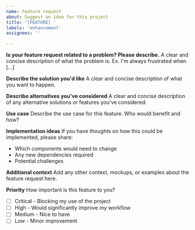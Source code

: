 ```yaml
---
name: Feature request
about: Suggest an idea for this project
title: '[FEATURE] '
labels: 'enhancement'
assignees: ''

---
```


**Is your feature request related to a problem? Please describe.**
A clear and concise description of what the problem is. Ex. I'm always frustrated when [...]

**Describe the solution you'd like**
A clear and concise description of what you want to happen.

**Describe alternatives you've considered**
A clear and concise description of any alternative solutions or features you've considered.

**Use case**
Describe the use case for this feature. Who would benefit and how?

**Implementation ideas**
If you have thoughts on how this could be implemented, please share:
- Which components would need to change
- Any new dependencies required
- Potential challenges

**Additional context**
Add any other context, mockups, or examples about the feature request here.

**Priority**
How important is this feature to you?
- [ ] Critical - Blocking my use of the project
- [ ] High - Would significantly improve my workflow
- [ ] Medium - Nice to have
- [ ] Low - Minor improvement